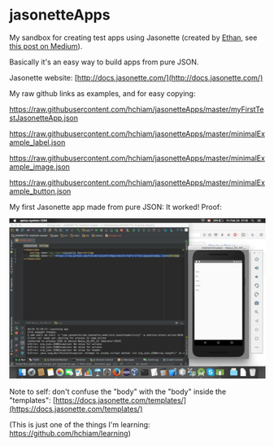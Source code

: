 # jasonetteApps
My sandbox for creating test apps using Jasonette (created by [Ethan](https://github.com/gliechtenstein), see [this post on Medium](https://medium.freecodecamp.com/how-to-build-cross-platform-mobile-apps-using-nothing-more-than-a-json-markup-f493abec1873#.xtlej7dsu)).

Basically it's an easy way to build apps from pure JSON.

Jasonette website: [http://docs.jasonette.com/](http://docs.jasonette.com/)

My raw github links as examples, and for easy copying:

https://raw.githubusercontent.com/hchiam/jasonetteApps/master/myFirstTestJasonetteApp.json

https://raw.githubusercontent.com/hchiam/jasonetteApps/master/minimalExample_label.json

https://raw.githubusercontent.com/hchiam/jasonetteApps/master/minimalExample_image.json

https://raw.githubusercontent.com/hchiam/jasonetteApps/master/minimalExample_button.json

My first Jasonette app made from pure JSON:  It worked!  Proof:

![Screenshot of my first Jasonette app working.](https://github.com/hchiam/jasonetteApps/blob/master/Screen_Shot_2017-02-24.png)

Note to self: don't confuse the "body" with the "body" inside the "templates": [https://docs.jasonette.com/templates/](https://docs.jasonette.com/templates/)

(This is just one of the things I'm learning: https://github.com/hchiam/learning)
